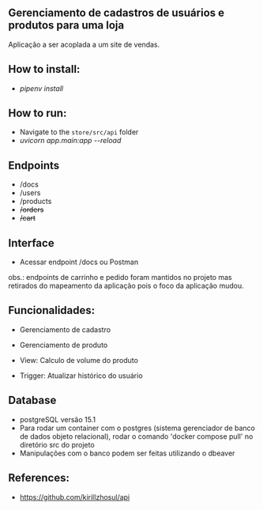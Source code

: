 ## Gerenciamento de cadastros de usuários e produtos para uma loja
Aplicação a ser acoplada a um site de vendas.

## How to install:
  - *pipenv install* 

## How to run:
  - Navigate to the `store/src/api` folder 
  - *uvicorn app.main:app --reload* 

## Endpoints
- /docs
- /users
- /products
- <del> /orders <del>
- <del> /cart <del>

## Interface
- Acessar endpoint /docs ou Postman

obs.: endpoints de carrinho e pedido foram mantidos no projeto mas retirados do mapeamento da aplicação pois o foco da aplicação mudou.

## Funcionalidades:

- Gerenciamento de cadastro
- Gerenciamento de produto

- View:
Calculo de volume do produto

- Trigger:
Atualizar histórico do usuário

## Database
- postgreSQL versão 15.1
- Para rodar um container com o postgres (sistema gerenciador de banco de dados objeto relacional), rodar o comando 'docker compose pull' no diretório src do projeto
- Manipulações com o banco podem ser feitas utilizando o dbeaver

## References:
- https://github.com/kirillzhosul/api
